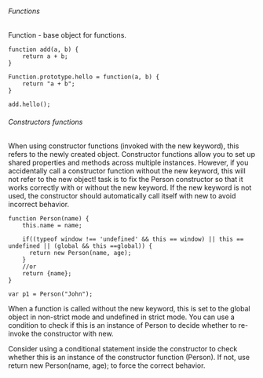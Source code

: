 ###### Functions
Function - base object for functions.
```
function add(a, b) {
    return a + b;
}

Function.prototype.hello = function(a, b) {
    return "a + b";
}

add.hello();
```

###### Constructors functions
When using constructor functions (invoked with the new keyword), this refers to the newly created object. Constructor functions allow you to set up shared properties and methods across multiple instances. However, if you accidentally call a constructor function without the new keyword, this will not refer to the new object! task is to fix the Person constructor so that it works correctly with or without the new keyword. If the new keyword is not used, the constructor should automatically call itself with new to avoid incorrect behavior.
```
function Person(name) {
    this.name = name;

    if((typeof window !== 'undefined' && this == window) || this == undefined || (global && this ==global)) {
      return new Person(name, age);
    }
    //or
    return {name};
}

var p1 = Person("John");

```

When a function is called without the new keyword, this is set to the global object in non-strict mode and undefined in strict mode. You can use a condition to check if this is an instance of Person to decide whether to re-invoke the constructor with new.

Consider using a conditional statement inside the constructor to check whether this is an instance of the constructor function (Person). If not, use return new Person(name, age); to force the correct behavior.
